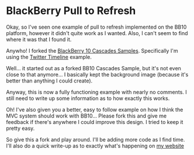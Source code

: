 BlackBerry Pull to Refresh
============================

Okay, so I've seen one example of pull to refresh implemented on the BB10 platform, however it didn't quite work as I wanted. Also, I can't seem to find where it was that I found it.

Anywho! I forked the [BlackBerry 10 Cascades Samples](https://github.com/mrnickel/Cascades-Samples). Specifically I'm using the [Twitter Timeline](https://github.com/mrnickel/Cascades-Samples/tree/master/twittertimeline) example.

Well... it started out as a forked BB10 Cascades Sample, but it's not even close to that anymore... I basically kept the background image (because it's better than anything I could create).

Anyway, this is now a fully functioning example with nearly no comments. I still need to write up some information as to how exactly this works.

Oh! I've also given you a better, easy to follow example on how I think the MVC system should work with BB10... Please fork this and give me feedback if there's anywhere I could improve this design. I tried to keep it pretty easy.


So give this a fork and play around. I'll be adding more code as I find time. I'll also do a quick write-up as to exactly what's happening on [my website](http://www.ryannickel.com)